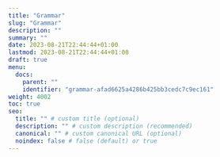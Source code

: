 ```yaml
---
title: "Grammar"
slug: "Grammar"
description: ""
summary: ""
date: 2023-08-21T22:44:44+01:00
lastmod: 2023-08-21T22:44:44+01:00
draft: true
menu:
  docs:
    parent: ""
    identifier: "grammar-afad6625a4286b425bb3cedc7c9ec161"
weight: 4002
toc: true
seo:
  title: "" # custom title (optional)
  description: "" # custom description (recommended)
  canonical: "" # custom canonical URL (optional)
  noindex: false # false (default) or true
---
```

